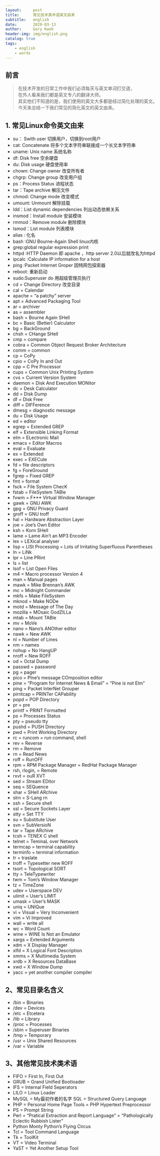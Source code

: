 ```yaml
---
layout:     post
title:      常见技术类术语英文由来
subtitle:   english
date:       2020-03-13
author:     Gary Kwok
header-img: img/english.png
catalog: true
tags:
    - english
    - words
---
```

## 前言
> 在技术开发的日常工作中我们必须每天与英文单词打交道，   
> 在外人看来我们都是英文专八的翻译大师。  
> 其实他们不知道的是，我们使用的英文大多都是经过简化处理的英文。  
> 今天来总结一下我们常见的简化英文的英文由来。   
   

## 1. 常见Linux命令英文由来
+ su： Swith user 切换用户，切换到root用户
+ cat: Concatenate 将多个文本字符串联接成一个长文本字符串
+ uname: Unix name 系统名称
+ df: Disk free 空余硬盘
+ du: Disk usage 硬盘使用率
+ chown: Change owner 改变所有者
+ chgrp: Change group 改变用户组
+ ps：Process Status 进程状态
+ tar：Tape archive 解压文件
+ chmod: Change mode 改变模式
+ umount: Unmount 解除挂载
+ ldd：List dynamic dependencies 列出动态依赖关系
+ insmod：Install module 安装模块
+ rmmod：Remove module 删除模块
+ lsmod：List module 列表模块
+ alias : 化名 
+ bash :GNU Bourne-Again Shell linux内核
+ grep:global regular expression print 
+ httpd :HTTP Daemon 即 apache ，http server 2.0以后就改名为httpd
+ ipcalc :Calculate IP information for a host
+ ping :Packet Internet Groper 因特网包探索器
+ reboot: 重新启动
+ sudo:Superuser do 用超级管理员执行
+ cd = Change Directory 改变目录
+ cal = Calendar
+ apache = “a patchy” server
+ apt = Advanced Packaging Tool
+ ar = archiver
+ as = assembler
+ bash = Bourne Again SHell
+ bc = Basic (Better) Calculator
+ bg = BackGround
+ chsh = CHange SHell
+ cmp = compare
+ cobra = Common Object Request Broker Architecture
+ comm = common
+ cp = CoPy
+ cpio = CoPy In and Out
+ cpp = C Pre Processor
+ cups = Common Unix Printing System
+ cvs = Current Version System
+ daemon = Disk And Execution MONitor
+ dc = Desk Calculator
+ dd = Disk Dump
+ df = Disk Free
+ diff = DIFFerence
+ dmesg = diagnostic message
+ du = Disk Usage
+ ed = editor
+ egrep = Extended GREP
+ elf = Extensible Linking Format
+ elm = ELectronic Mail
+ emacs = Editor Macros
+ eval = Evaluate
+ ex = Extended
+ exec = EXECute
+ fd = file descriptors
+ fg = ForeGround
+ fgrep = Fixed GREP
+ fmt = format
+ fsck = File System ChecK
+ fstab = FileSystem TABle
+ fvwm = F*** Virtual Window Manager
+ gawk = GNU AWK
+ gpg = GNU Privacy Guard
+ groff = GNU troff
+ hal = Hardware Abstraction Layer
+ joe = Joe’s Own Editor
+ ksh = Korn SHell
+ lame = Lame Ain’t an MP3 Encoder
+ lex = LEXical analyser
+ lisp = LISt Processing = Lots of Irritating Superfluous Parentheses
+ ln = LiNk
+ lpr = Line PRint
+ ls = list
+ lsof = List Open Files
+ m4 = Macro processor Version 4
+ man = Manual pages
+ mawk = Mike Brennan’s AWK
+ mc = Midnight Commander
+ mkfs = Make FileSystem
+ mknod = Make NODe
+ motd = Message of The Day
+ mozilla = MOsaic GodZILLa
+ mtab = Mount TABle
+ mv = MoVe
+ nano = Nano’s ANOther editor
+ nawk = New AWK
+ nl = Number of Lines
+ nm = names
+ nohup = No HangUP
+ nroff = New ROFF
+ od = Octal Dump
+ passwd = password
+ pg = pager
+ pico = PIne’s message COmposition editor
+ pine = “Program for Internet News & Email” = “Pine is not Elm”
+ ping = Packet InterNet Grouper
+ pirntcap = PRINTer CAPability
+ popd = POP Directory
+ pr = pre
+ printf = PRINT Formatted
+ ps = Processes Status
+ pty = pseudo tty
+ pushd = PUSH Directory
+ pwd = Print Working Directory
+ rc = runcom = run command, shell
+ rev = Reverse
+ rm = Remove
+ rn = Read News
+ roff = RunOFF
+ rpm = RPM Package Manager = RedHat Package Manager
+ rsh, rlogin, = Remote
+ rxvt = ouR XVT
+ sed = Stream EDitor
+ seq = SEQuence
+ shar = SHell ARchive
+ slrn = S-Lang rn
+ ssh = Secure shell
+ ssl = Secure Sockets Layer
+ stty = Set TTY
+ su = Substitute User
+ svn = SubVersioN
+ tar = Tape ARchive
+ tcsh = TENEX C shell
+ telnet = TeminaL over Network
+ termcap = terminal capability
+ terminfo = terminal information
+ tr = traslate
+ troff = Typesetter new ROFF
+ tsort = Topological SORT
+ tty = TeleTypewriter
+ twm = Tom’s Window Manager
+ tz = TimeZone
+ udev = Userspace DEV
+ ulimit = User’s LIMIT
+ umask = User’s MASK
+ uniq = UNIQue
+ vi = Visual = Very Inconvenient
+ vim = Vi Improved
+ wall = write all
+ wc = Word Count
+ wine = WINE Is Not an Emulator
+ xargs = Extended Arguments
+ xdm = X Display Manager
+ xlfd = X Logical Font Description
+ xmms = X Multimedia System
+ xrdb = X Resources DataBase
+ xwd = X Window Dump
+ yacc = yet another compiler compiler

## 2、常见目录名含义
+ /bin = Binaries
+ /dev = Devices
+ /etc = Etcetera
+ /lib = Library
+ /proc = Processes
+ /sbin = Superuser Binaries
+ /tmp = Temporary
+ /usr = Unix Shared Resources
+ /var = Variable 

## 3、其他常见技术类术语
+ FIFO = First In, First Out
+ GRUB = Grand Unified Bootloader
+ IFS = Internal Field Seperators
+ LILO = Linux Loader
+ MySQL = My最初作者的名字 SQL = Structured Query Language
+ PHP = Personal Home Page Tools = PHP Hypertext Preprocessor
+ PS = Prompt String
+ Perl = “Pratical Extraction and Report Language” = “Pathologically Eclectic Rubbish Lister”
+ Python Monty Python’s Flying Circus
+ Tcl = Tool Command Language
+ Tk = ToolKit
+ VT = Video Terminal
+ YaST = Yet Another Setup Tool
